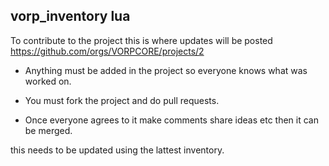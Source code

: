 ## vorp_inventory lua
To contribute to the project this is where updates will be posted
 https://github.com/orgs/VORPCORE/projects/2

- Anything must be added in the project so everyone knows what was worked on.

- You must fork the project and do pull requests.

- Once everyone agrees to it make comments share ideas etc then it can be merged.


this needs to be updated using the lattest inventory.


